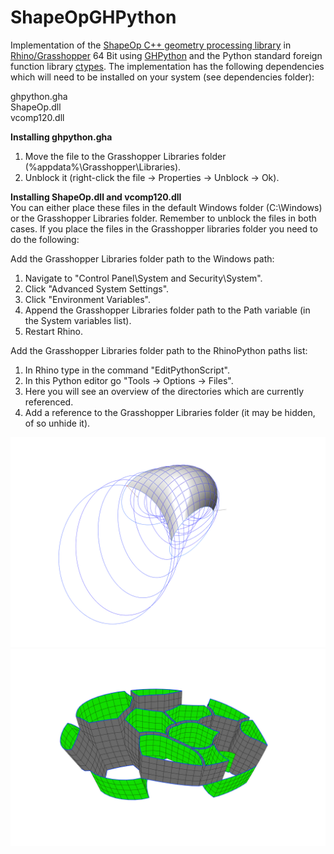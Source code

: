 ShapeOpGHPython
================

Implementation of the [ShapeOp C++ geometry processing library](http://shapeop.org/) in [Rhino/Grasshopper](http://www.grasshopper3d.com/) 64 Bit using [GHPython](http://www.food4rhino.com/project/ghpython) and the Python standard foreign function library [ctypes](https://docs.python.org/2/library/ctypes.html). The implementation has the following dependencies which will need to be installed on your system (see dependencies folder):

ghpython.gha <br/>
ShapeOp.dll <br/>
vcomp120.dll <br/>

**Installing ghpython.gha**<br/>
1) Move the file to the Grasshopper Libraries folder (%appdata%\Grasshopper\Libraries). <br/>
2) Unblock it (right-click the file -> Properties -> Unblock -> Ok). <br/>

**Installing  ShapeOp.dll and vcomp120.dll**<br/>
You can either place these files in the default Windows folder (C:\Windows) or the Grasshopper Libraries folder. Remember to unblock the files in both cases. If you place the files in the Grasshopper libraries folder you need to do the following:

Add the Grasshopper Libraries folder path to the Windows path:

1) Navigate to "Control Panel\System and Security\System".<br/>
2) Click "Advanced System Settings".<br/>
3) Click "Environment Variables".<br/>
4) Append the Grasshopper Libraries folder path to the Path variable (in the System variables list).<br/>
5) Restart Rhino.<br/>

Add the Grasshopper Libraries folder path to the RhinoPython paths list:

1) In Rhino type in the command "EditPythonScript".<br/>
2) In this Python editor go "Tools -> Options -> Files".<br/>
3) Here you will see an overview of the directories which are currently referenced.<br/>
4) Add a reference to the Grasshopper Libraries folder (it may be hidden, of so unhide it).<br/>

![alt tag](https://raw.githubusercontent.com/AndersDeleuran/ShapeOpGHPython/master/examples/150331_QuadMeshWithCircularUV_00.png)
![alt tag](https://raw.githubusercontent.com/AndersDeleuran/ShapeOpGHPython/master/examples/150401_ComplexMeshTopology_00.png)

